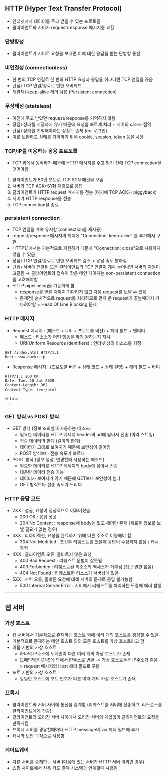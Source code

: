 ## HTTP (Hyper Text Transfer Protocol)

- 인터넷에서 데이터를 주고 받을 수 있는 프로토콜
- 클라이언트와 서버가 request/response 메시지를 교환

### 단방향성
- 클라이언트가 서버로 요청을 보내면 이에 대한 응답을 받는 단방향 통신

### 비연결성 (connectionless)
- 한 번의 TCP 연결로 한 번의 HTTP 요청과 응답을 하고나면 TCP 연결을 끊음
- 단점) TCP 연결/종료로 인한 오버헤드
- 해결책) keep-alive 헤더 사용 (Persistent connection)

### 무상태성 (stateless)
- 이전에 주고 받았던 request/response를 기억하지 않음
- 장점) 상태를 저장하지 않기 때문에 요청을 빠르게 처리 + 서버의 리소스 절약
- 단점) 상태를 기억해야하는 상황도 존재 (ex. 로그인)
- 이를 보완하고 상태를 기억하기 위해 cookie, seesion, token 등을 사용

### TCP/IP를 이용하는 응용 프로토콜
- TCP 위에서 동작하기 때문에 HTTP 메시지를 주고 받기 전에 TCP connection을 맺어야함
1. 클라이언트가 80번 포트로 TCP SYN 패킷을 보냄
2. 서버가 TCP ACK+SYN 패킷으로 응답
3. 클라이언트가 HTTP request 메시지를 전송 (여기에 TCP ACK가 piggyback)
4. 서버가 HTTP response를 전송
5. TCP connection을 종료

### persistent connection

- TCP 연결을 계속 유지함 (connection을 재사용)
- request/response 메시지의 헤더에 "Connection: keep-alive" 를 추가해서 구현
- HTTP1.1에서는 기본적으로 지원하기 때문에 "Connection: close"으로 사용하지 않을 수 있음
- 장점) TCP 연결/종료로 인한 오버헤드 감소 + 응답 속도 빨라짐
- 단점) 서버에 연결된 모든 클라이언트의 TCP 연결이 계속 늘어나면 서버의 자원이 고갈됨 → 클라이언트의 접속이 잦은 메인 페이지는 non-persistent connection을 고려해야함
- HTTP pipelineing을 가능하게 함
    - response를 받을 때까지 기다리지 않고 다음 request를 보낼 수 있음
    - 문제점) 순차적으로 request를 처리하므로 먼저 온 request가 끝날때까지 기다려야함 = Head Of Line Blocking 문제
    
### HTTP 메시지
- Request 메시지 : (메소드 + URI + 프로토콜 버젼) + 헤더 필드 + 엔티티
    - 메소드 : 리소스가 어떤 행동을 하기 원하는지 지시
    - URI(Uniform Resource Identifiers) : 인터넷 상의 리소스를 지정
```
GET /index.html HTTP/1.1
Host: www.hackr.jp
```

- Response 메시지 : (프로토콜 버젼 + 상태 코드 + 상태 설명) + 헤더 필드 + 바디
```
HTTP/1.1 200 OK
Date: Tue, 10 Jul 2020
Content-Length: 362
Content-Type: text/html

<html>
...
```

### GET 방식 vs POST 방식
- GET 방식 (정보 조회할때 사용하는 메소드)
    - 필요한 데이터를 HTTP 메세지 header의 url에 담아서 전송 (쿼리 스트링)
    - 전송 데이터의 한계 (길이의 한계)
    - 데이터가 그대로 보여지기 때문에 보안성이 떨어짐
    - POST 방식보다 전송 속도가 빠르다
- POST 방식 (정보 생성, 변경할때 사용하는 메소드)
    - 필요한 데이터를 HTTP 메세지의 body에 담아서 전송
    - 대용량 데이터 전송 가능
    - 데이터가 보여지기 않기 때문헤 GET보다 보안성이 높다
    - GET 방식보다 전송 속도가 느리다

### HTTP 응답 코드
- 2XX : 성공, 요청이 정상적으로 이루어졌음
    - 200 OK : 응답 성공
    - 204 No Content : response에 body는 없고 헤더만 존재 (새로운 정보를 보낼 필요가 없는 경우)
- 3XX : 리다이렉션, 요청을 완료하기 위해 다른 주소로 이동해야 함
    - 304 Not Modified : 조건부 리퀘스트를 했을때 응답이 수정되지 않음 / 캐시 목적
- 4XX : 클라이언트 오류, 올바르지 않은 요청
    - 400 Bad Request : 리퀘스트 문법이 잘못됨
    - 403 Forbidden : 리퀘스트된 리소스의 액세스가 거부됨 (접근 권한 없음)
    - 404 Not Found : 리퀘스트한 리소스가 서버상에 없음
- 5XX : 서버 오류, 올바른 요청에 대해 서버의 문제로 응답 불가능함
    - 500 Internal Server Error : 서버에서 리퀘스트를 처리하는 도중에 에러 발생

---
## 웹 서버
### 가상 호스트
- 웹 서버에서 기본적으로 존재하는 호스트 외에 여러 개의 호스트를 생성할 수 있음
- 기본적으로 존재하는 메인 호스트 외의 모든 호스트를 가상 호스트라고 함
- 이름 기반의 가상 호스트
    - 하나의 IP주소에 도메인이 다른 여러 개의 가상 호스트가 존재
    - 도메인명은 DNS에 의해서 IP주소로 변환 -> 가상 호스트들은 IP주소가 같음 -> request 메시지의 Host 헤더 필드로 구분
- 포트 기반의 가상 호스트
    - 동일한 호스트에 포트 번호가 다른 여러 개의 가상 호스트가 존재

### 프록시
- 클라이언트와 서버 사이에 통신을 중계함 (리퀘스트를 서버에 전송하고, 리스폰스를 클라이언트에게 전송)
- 클라이언트와 오리진 서버 사이에서 오리진 서버의 개입없이 클라이언트의 요청을 만족시킴
- 프록시 서버를 경유할때마다 HTTP message의 via 헤더 필드에 추가
- 캐시와 보안 목적으로 사용함

### 게이트웨이
 - 다른 서버를 중계하는 서버 (다음에 있는 서버가 HTTP 서버 이외인 경우)
 - 쇼핑 사이트에서 신용 카드 결제 시스템과 연계할때 사용됨
